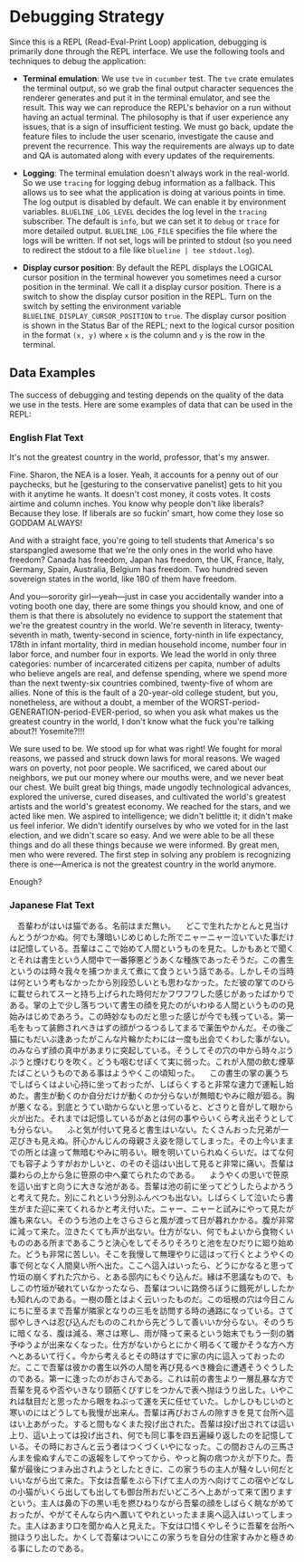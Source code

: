 # Debugging Strategy

Since this is a REPL (Read-Eval-Print Loop) application, debugging is primarily done through the REPL interface. We use the following tools and techniques to debug the application:

- **Terminal emulation**: We use `tve` in `cucumber` test. The `tve` crate emulates the terminal output, so we grab the final output character sequences the renderer generates and put it in the terminal emulator, and see the result. This way we can reproduce the REPL's behavior on a run without having an actual terminal. The philosophy is that if user experience any issues, that is a sign of insufficient testing. We must go back, update the feature files to include the user scenario, investigate the cause and prevent the recurrence. This way the requirements are always up to date and QA is automated along with every updates of the requirements.

- **Logging**: The terminal emulation doesn't always work in the real-world. So we use `tracing` for logging debug information as a fallback. This allows us to see what the application is doing at various points in time. The log output is disabled by default. We can enable it by environment variables. `BLUELINE_LOG_LEVEL` decides the log level in the `tracing` subscriber. The default is `info`, but we can set it to `debug` or `trace` for more detailed output. `BLUELINE_LOG_FILE` specifies the file where the logs will be written. If not set, logs will be printed to stdout (so you need to redirect the stdout to a file like `blueline | tee stdout.log`).

- **Display cursor position**: By default the REPL displays the LOGICAL cursor position in the terminal however you sometimes need a cursor position in the terminal. We call it a display cursor position. There is a switch to show the display cursor position in the REPL. Turn on the switch by setting the environment variable `BLUELINE_DISPLAY_CURSOR_POSITION` to `true`. The display cursor position is shown in the Status Bar of the REPL; next to the logical cursor position in the format `(x, y)` where `x` is the column and `y` is the row in the terminal.

## Data Examples

The success of debugging and testing depends on the quality of the data we use in the tests. Here are some examples of data that can be used in the REPL:

### English Flat Text

It's not the greatest country in the world, professor, that's my answer.

Fine. Sharon, the NEA is a loser. Yeah, it accounts for a penny out of our paychecks, but he [gesturing to the conservative panelist] gets to hit you with it anytime he wants. It doesn't cost money, it costs votes. It costs airtime and column inches. You know why people don't like liberals? Because they lose. If liberals are so fuckin' smart, how come they lose so GODDAM ALWAYS!

And with a straight face, you're going to tell students that America's so starspangled awesome that we're the only ones in the world who have freedom? Canada has freedom, Japan has freedom, the UK, France, Italy, Germany, Spain, Australia, Belgium has freedom. Two hundred seven sovereign states in the world, like 180 of them have freedom.

And you—sorority girl—yeah—just in case you accidentally wander into a voting booth one day, there are some things you should know, and one of them is that there is absolutely no evidence to support the statement that we're the greatest country in the world. We're seventh in literacy, twenty-seventh in math, twenty-second in science, forty-ninth in life expectancy, 178th in infant mortality, third in median household income, number four in labor force, and number four in exports. We lead the world in only three categories: number of incarcerated citizens per capita, number of adults who believe angels are real, and defense spending, where we spend more than the next twenty-six countries combined, twenty-five of whom are allies. None of this is the fault of a 20-year-old college student, but you, nonetheless, are without a doubt, a member of the WORST-period-GENERATION-period-EVER-period, so when you ask what makes us the greatest country in the world, I don't know what the fuck you're talking about?! Yosemite?!!!

We sure used to be. We stood up for what was right! We fought for moral reasons, we passed and struck down laws for moral reasons. We waged wars on poverty, not poor people. We sacrificed, we cared about our neighbors, we put our money where our mouths were, and we never beat our chest. We built great big things, made ungodly technological advances, explored the universe, cured diseases, and cultivated the world's greatest artists and the world's greatest economy. We reached for the stars, and we acted like men. We aspired to intelligence; we didn't belittle it; it didn't make us feel inferior. We didn't identify ourselves by who we voted for in the last election, and we didn't scare so easy. And we were able to be all these things and do all these things because we were informed. By great men, men who were revered. The first step in solving any problem is recognizing there is one—America is not the greatest country in the world anymore.

Enough?

### Japanese Flat Text

　吾輩わがはいは猫である。名前はまだ無い。
　どこで生れたかとんと見当けんとうがつかぬ。何でも薄暗いじめじめした所でニャーニャー泣いていた事だけは記憶している。吾輩はここで始めて人間というものを見た。しかもあとで聞くとそれは書生という人間中で一番獰悪どうあくな種族であったそうだ。この書生というのは時々我々を捕つかまえて煮にて食うという話である。しかしその当時は何という考もなかったから別段恐しいとも思わなかった。ただ彼の掌てのひらに載せられてスーと持ち上げられた時何だかフワフワした感じがあったばかりである。掌の上で少し落ちついて書生の顔を見たのがいわゆる人間というものの見始みはじめであろう。この時妙なものだと思った感じが今でも残っている。第一毛をもって装飾されべきはずの顔がつるつるしてまるで薬缶やかんだ。その後ご猫にもだいぶ逢あったがこんな片輪かたわには一度も出会でくわした事がない。のみならず顔の真中があまりに突起している。そうしてその穴の中から時々ぷうぷうと煙けむりを吹く。どうも咽むせぽくて実に弱った。これが人間の飲む煙草たばこというものである事はようやくこの頃知った。
　この書生の掌の裏うちでしばらくはよい心持に坐っておったが、しばらくすると非常な速力で運転し始めた。書生が動くのか自分だけが動くのか分らないが無暗むやみに眼が廻る。胸が悪くなる。到底とうてい助からないと思っていると、どさりと音がして眼から火が出た。それまでは記憶しているがあとは何の事やらいくら考え出そうとしても分らない。
　ふと気が付いて見ると書生はいない。たくさんおった兄弟が一疋ぴきも見えぬ。肝心かんじんの母親さえ姿を隠してしまった。その上今いままでの所とは違って無暗むやみに明るい。眼を明いていられぬくらいだ。はてな何でも容子ようすがおかしいと、のそのそ這はい出して見ると非常に痛い。吾輩は藁わらの上から急に笹原の中へ棄てられたのである。
　ようやくの思いで笹原を這い出すと向うに大きな池がある。吾輩は池の前に坐ってどうしたらよかろうと考えて見た。別にこれという分別ふんべつも出ない。しばらくして泣いたら書生がまた迎に来てくれるかと考え付いた。ニャー、ニャーと試みにやって見たが誰も来ない。そのうち池の上をさらさらと風が渡って日が暮れかかる。腹が非常に減って来た。泣きたくても声が出ない。仕方がない、何でもよいから食物くいもののある所まであるこうと決心をしてそろりそろりと池を左ひだりに廻り始めた。どうも非常に苦しい。そこを我慢して無理やりに這はって行くとようやくの事で何となく人間臭い所へ出た。ここへ這入はいったら、どうにかなると思って竹垣の崩くずれた穴から、とある邸内にもぐり込んだ。縁は不思議なもので、もしこの竹垣が破れていなかったなら、吾輩はついに路傍ろぼうに餓死がししたかも知れんのである。一樹の蔭とはよく云いったものだ。この垣根の穴は今日こんにちに至るまで吾輩が隣家となりの三毛を訪問する時の通路になっている。さて邸やしきへは忍び込んだもののこれから先どうして善いいか分らない。そのうちに暗くなる、腹は減る、寒さは寒し、雨が降って来るという始末でもう一刻の猶予ゆうよが出来なくなった。仕方がないからとにかく明るくて暖かそうな方へ方へとあるいて行く。今から考えるとその時はすでに家の内に這入っておったのだ。ここで吾輩は彼かの書生以外の人間を再び見るべき機会に遭遇そうぐうしたのである。第一に逢ったのがおさんである。これは前の書生より一層乱暴な方で吾輩を見るや否やいきなり頸筋くびすじをつかんで表へ抛ほうり出した。いやこれは駄目だと思ったから眼をねぶって運を天に任せていた。しかしひもじいのと寒いのにはどうしても我慢が出来ん。吾輩は再びおさんの隙すきを見て台所へ這はい上あがった。すると間もなくまた投げ出された。吾輩は投げ出されては這い上り、這い上っては投げ出され、何でも同じ事を四五遍繰り返したのを記憶している。その時におさんと云う者はつくづくいやになった。この間おさんの三馬さんまを偸ぬすんでこの返報をしてやってから、やっと胸の痞つかえが下りた。吾輩が最後につまみ出されようとしたときに、この家うちの主人が騒々しい何だといいながら出て来た。下女は吾輩をぶら下げて主人の方へ向けてこの宿やどなしの小猫がいくら出しても出しても御台所おだいどころへ上あがって来て困りますという。主人は鼻の下の黒い毛を撚ひねりながら吾輩の顔をしばらく眺ながめておったが、やがてそんなら内へ置いてやれといったまま奥へ這入はいってしまった。主人はあまり口を聞かぬ人と見えた。下女は口惜くやしそうに吾輩を台所へ抛ほうり出した。かくして吾輩はついにこの家うちを自分の住家すみかと極きめる事にしたのである。